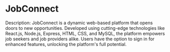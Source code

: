 # JobConnect

Description:
JobConnect is a dynamic web-based platform that opens doors to new opportunities. Developed using cutting-edge technologies like React.js, Node.js, Express, HTML, CSS, and MySQL, the platform empowers job seekers and job providers alike. Users have the option to sign in for enhanced features, unlocking the platform's full potential.
